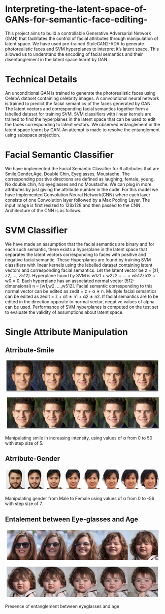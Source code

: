 # Interpreting-the-latent-space-of-GANs-for-semantic-face-editing-
This project aims to build a controllable Generative Adversarial Network (GAN) that facilitates the control of facial attributes through manipulation of latent space. We have used pre-trained StyleGAN2-ADA to generate photorealistic faces and SVM hyperplanes to interpret it’s latent space. This allowed us to understand the encoding of facial semantics and their disentanglement in the latent space learnt by GAN.

# Technical Details
An unconditional GAN is trained to generate the photorealistic faces using CelebA dataset containing celebrity images. A convolutional neural network is trained to predict
the facial semantics of the faces generated by GAN. The latent vectors and corresponding facial semantics together form a labelled dataset for training SVM. SVM classifiers
with linear kernels are trained to find the hyperplanes in the latent space that can be used to edit the faces corresponding to latent vectors. We observed entanglement in the latent space learnt by GAN. An attempt is made to resolve the entanglement using subspace projection.

# Facial Semantic Classifier
We have implemented the Facial Semantic Classifier for 6 attributes that are Smile,Gender,Age, Double Chin, Eyeglasses, Moustache. The corresponding positive directions
are defined as laughing, female, young, No double chin, No eyeglasses and no Moustache. We can plug in more attributes by just giving the attribute number in the code.
For this model we have Implemented Convolution Neural Network(CNN) where each layer consists of one Convolution layer followed by a Max Pooling Layer. The input image is first resized to 128x128 and then passed to the CNN . Architecture of the CNN is as follows.

# SVM Classifier
We have made an assumption that the facial semantics are binary and for each such semantic, there exists a hyperplane in the latent space that separates the latent vectors
corresponding to faces with positive and negative facial semantic. These Hyperplanes are found by training SVM classifiers with linear kernels using the labelled dataset containing latent vectors and corresponding facial semantics. Let the latent vector be z = [z1, z2, ..., z512]. Hyperplane found by SVM is w1z1 + w2z2 + ... + w512z512 + w0 = 0.
Each hyperplane has an associated normal vector (512-dimensional) n = [w1,w2, ...,w512]. Facial semantic corresponding to this normal vector can be edited as zedit = z + α ∗ n.
Multiple facial semantics can be edited as zedit = z + α1 ∗ n1 + α2 ∗ n2. If facial semantics are to be edited in the direction opposite to normal vector, negative values of alpha can be used. Performance of SVM hyperplanes is computed on the test set to evaluate the validity of assumptions about latent space.

# Single Attribute Manipulation

## Atrribute-Smile
![](Results/Smile.JPG)

Manipulating smile in increasing intensity, using values of α from 0 to 50 with step size of 5.

## Atrribute-Gender
![](Results/gender.JPG)

Manipulating gender from Male to Female using values of α from 0 to -56 with step size of 7.

## Entalement between Eye-glasses and Age
![](Results/eyeglass%20and%20age%20entanglement.JPG)

Presence of entanglement between eyeglasses and age

